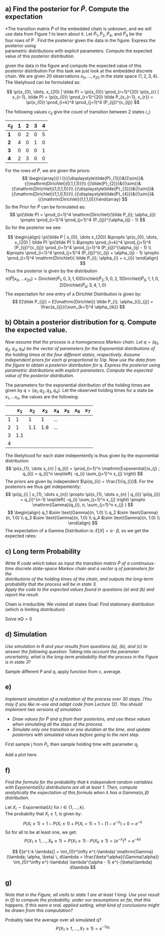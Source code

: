 ## a) Find the posterior for $\tilde P$. Compute the expectation 
*The transition matrix  $\tilde P$ of the embedded chain is unknown, and we will  
use data from Figure 1 to learn about it. Let $\tilde P_{1}, \tilde P_{2}, \tilde P_{4}$, and $\tilde P_{4}$ be the  
four rows of ̃P .
Find the posterior given the data in the figure: Express the posterior using  
parametric distributions with explicit parameters. Compute the expected  
value of this posterior distribution.


given the data in the figure and compute the expected value of this posterior distribution
For this task we just look at the embedded discrete chain.
We are given 20 observations $x_{0}, \dots, x_{20}$ in the state space $\{ 1,2,3,4 \}$. 
The likelyhood can be formulated as: 

$$
\pi(x_{0}, \dots, x_{20} | \tilde P) = \pi(x_{0}) \prod_{r=1}^{20} \pi(x_{r} | x_{r-1}, \tilde P) = \pi(x_{0}) \prod_{r=1}^{20} \tilde P_{x_{r-1}, x_{r}} = \pi(x_{0}) \prod_{i=k}^4 \prod_{j=1}^4 (P_{ij})^{c_{ij}}
$$

The following values $c_{ij}$ give the count of transition between 2 states $i,j$:

| $c_{ij}$ | **1** | **2** | **3** | **4** |
| -------- | ----- | ----- | ----- | ----- |
| **1**    | 0     | 2     | 0     | 5     |
| **2**    | 4     | 0     | 1     | 0     |
| **3**    | 0     | 0     | 0     | 1     |
| **4**    | 2     | 3     | 0     | 0     |

For the rows of $\tilde P$, we are given the priors: 
$$
\begin{array}{l l l}{{\displaystyle\tilde{P}_{1}}}&{{\sim}}&{{\mathrm{Dirichlet}(0,1,1,1)}}\\ {{\tilde{P}_{2}}}&{{\sim}}&{{\mathrm{Dirichlet}(1,0,1,1)}}\\ {{\displaystyle\tilde{P}_{3}}}&{{\sim}}&{{\mathrm{Dirichlet}(1,1,0,1)}}\\ {{\displaystyle\tilde{P}_{4}}}&{{\sim}}&{{\mathrm{Dirichlet}(1,1,1,0)}}\end{array}
$$
So the Prior for $\tilde P$ can be formulated as: 
$$
\pi(\tilde P) = \prod_{i=1}^4 \mathrm{Dirichlet}(\tilde P_{i}; \alpha_{i}) \propto \prod_{i=1}^4 \prod_{j=1}^4 (P_{ij})^{\alpha_{ij} - 1}
$$
So for the posterior we see: 

$$
\begin{align}
\pi(\tilde P | x_{0}, \dots x_{20}) &\propto \pi(x_{0}, \dots, x_{20} | \tilde P) \pi(\tilde P) \\
&\propto \prod_{i=k}^4 \prod_{j=1}^4 (P_{ij})^{c_{ij}} \prod_{i=1}^4 \prod_{j=1}^4 (P_{ij})^{\alpha_{ij} - 1} \\
&\propto \prod_{i=1}^4 \prod_{j=1}^4 (P_{ij})^{c_{ij} + \alpha_{ij} - 1} 
\propto \prod_{i=1}^4 \mathrm{Dirichlet}( \tilde P_{i}; \alpha_{i} + c_{i})
\end{align}
$$
Thus the posterior is given by the distribution 
$$
\pi(\tilde P | x_{0}, \dots x_{20}) = \mathrm{Dirichlet}( \tilde P_{1}; 0, 3, 1, 6) \mathrm{Dirichlet}( \tilde P_{2}; 5, 0, 2, 1) \mathrm{Dirichlet}( \tilde P_{3}; 1,1,0,2) \mathrm{Dirichlet}( \tilde P_{4}; 3,4,1,0)
$$
The expectation for one entry of a Dirichlet Distribution is given by: 
$$
E[\tilde P_{ij}] = E[\mathrm{Dirichlet}( \tilde P_{i}; \alpha_{i})_{j}] = \frac{a_{ij}}{\sum_{k=1}^4 \alpha_{ik}}
$$

## b) Obtain a posterior distribution for q. Compute the expected value. 
*Now assume that the process is a homogeneous Markov chain. Let $q = (q_{1}, q_{2}, q_{3},q_{4})$ be the vector of parameters for the Exponential distributions of the holding times at the four different states, respectively. Assume independent priors for each qi proportional to $1/qi$. 
Now use the data from the figure to obtain a posterior distribution for q. 
Express the posterior using parametric distributions with explicit parameters. 
Compute the expected value of the posterior distribution.*

The parameters for the exponential distribution of the holding times are given by $q = (q_{1}, q_{2}, q_{3},q_{4})$. Let the observed holding times for a state be $x_{1}, \dots x_{n}$, the values are the following:

|     | $x_1$ | $x_{2}$ | $x_{3}$ | $x_{4}$ | $x_{5}$ | $x_{6}$ | $x_{7}$ |
| --- | ----- | ------- | ------- | ------- | ------- | ------- | ------- |
| 1   | 1     | 1       | 1       | ...     |         |         |         |
| 2   | 1     | 1.1     | 1.8     | ...     |         |         |         |
| 3   | 1.1   |         |         |         |         |         |         |
| 4   |       |         |         |         |         |         |         |

The likelyhood for each state indepentently is thus given by the exponential distribution: 
$$
\pi(x_{1}, \dots x_{n} | q_{i}) = \prod_{i=1}^n \mathrm{Exponential}(x_{j} ; q_{i}) = q_{i}^n \exp\left( -q_{i} \sum_{j=1}^n x_{j} \right)
$$
The priors are given by independent $\pi(q_{i}) = \frac{1}{q_{i}}$. 
For the posteriors we thus get indepentently: 
$$
\pi(q_{i} | x_{1}, \dots x_{n}) \propto \pi(x_{1}, \dots x_{n} | q_{i}) \pi(q_{i}) = q_{i}^{n-1} \exp\left( -q_{i} \sum_{j=1}^n x_{j} \right) \propto \mathrm{Gamma}(q_{i}, n, \sum_{j=1}^n x_{j} )
$$
$$
\begin{align}
q_1 &\sim \text{Gamma}(n, 1.0) \\
q_2 &\sim \text{Gamma}(n, 1.0) \\  
q_3 &\sim \text{Gamma}(n, 1.0) \\ 
q_4 &\sim \text{Gamma}(n, 1.0) \\
\end{align}
$$
The expectation of a Gamma Distribution is: $E[X] = \alpha \cdot \beta$, so we get the expected rates:

## c) Long term Probability 
*Write R code which takes as input the transition matrix $\tilde P$ of a continuous-  
time discrete state-space Markov chain and a vector $q$ of parameters for the  
distributions of the holding times of the chain, and outputs the long-term  
probability that the process will be in state 3.  
Apply the code to the expected values found in questions (a) and (b) and  
report the result.*

Chain is irreducible: We visited all states 
Goal: Find stationary distribution (which is limiting distribution)

Solve $\pi Q = 0$
## d) Simulation
*Use simulation in R and your results from questions (a), (b), and (c) to answer the following question: Taking into account the parameter uncertainty, what is the long-term probability that the process in the Figure is in state 3?* 

Sample different P and q, apply function from c, average. 
## e) 
*Implement simulation of a realization of the process over 30 steps. (You may if you like re-use and adapt code from Lecture 12). You should implement two versions of simulation*
- *Draw values for  $\tilde P$ and $q$ from their posteriors, and use these values when simulating all the steps of the process.* 
- *Simulate only one transition or one duration at the time, and update posteriors with simulated values before going to the next step.*

First sample j from $P_{i}$, then sample holding time with parameter $q_{j}$ 

Add a plot here. 
## f) 
*Find the formula for the probability that $k$ independent random variables with $\mathrm{Exponential}(λ)$ distributions are all at least $1$. Then, compute analytically the expectation of this formula when $\lambda$ has a $\mathrm{Gamma}(α, β)$ distribution.*

Let $X_{i} \sim \mathrm{Exponential}(\lambda)$ for $i \in \{ 1, \dots, k \}$.  
The probabilty that $X_{i} \geq 1$, is given by: 
$$
P(X_{i} \geq 1) = 1 - P(X_{i}  \leq 1) + P(X_{i} = 1) = 1 - (1 - e^{-\lambda}) + 0 = e^{-\lambda}
$$
So for all to be at least one, we get: 
$$
P(X_{1} \geq 1, \dots, X_{k} \geq 1) = P(X_{1} \geq 1) \cdots P(X_{k} \geq 1) = (e^{-\lambda})^k = e^{-k \lambda}
$$

$$
E[e^{-k \lambda}] = \int_{0}^\infty e^{-\lambda} \mathrm{Gamma}(\lambda; \alpha, \beta) \, d\lambda = \frac{\beta^\alpha}{\Gamma(\alpha)} \int_{0}^\infty e^{-\lambda} \lambda^{\alpha - 1} e^{-(\beta)\lambda} d\lambda
$$
## g) 
*Note that in the Figure, all visits to state 1 are at least 1 long. Use your result in (f) to compute the probability, under our assumptions so far, that this happens. If this were a real, applied setting, what kind of conclusions might be drawn from this computation?*

Probably take the average over all simulated q?
$$
P(X_{1} \geq 1, \dots, X_{7} \geq 1) = e^{-7 q_{1}}
$$
